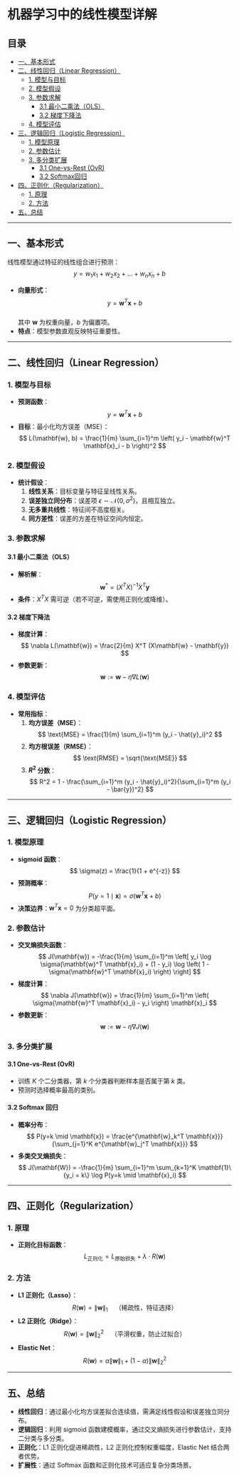 # 机器学习中的线性模型详解

## 目录
- [一、基本形式](#一基本形式)
- [二、线性回归（Linear Regression）](#二线性回归linear-regression)
  - [1. 模型与目标](#1-模型与目标)
  - [2. 模型假设](#2-模型假设)
  - [3. 参数求解](#3-参数求解)
    - [3.1 最小二乘法（OLS）](#31-最小二乘法ols)
    - [3.2 梯度下降法](#32-梯度下降法)
  - [4. 模型评估](#4-模型评估)
- [三、逻辑回归（Logistic Regression）](#三逻辑回归logistic-regression)
  - [1. 模型原理](#1-模型原理)
  - [2. 参数估计](#2-参数估计)
  - [3. 多分类扩展](#3-多分类扩展)
    - [3.1 One-vs-Rest (OvR)](#31-one-vs-rest-ovr)
    - [3.2 Softmax回归](#32-softmax回归)
- [四、正则化（Regularization）](#四正则化regularization)
  - [1. 原理](#1-原理)
  - [2. 方法](#2-方法)
- [五、总结](#五总结)

---

## 一、基本形式
线性模型通过特征的线性组合进行预测：
$$
y = w_1 x_1 + w_2 x_2 + \dots + w_n x_n + b
$$
- **向量形式**：  
  $$
  y = \mathbf{w}^T \mathbf{x} + b
  $$  
  其中 $\mathbf{w}$ 为权重向量，$b$ 为偏置项。
- **特点**：模型参数直观反映特征重要性。

---

## 二、线性回归（Linear Regression）
### 1. 模型与目标
- **预测函数**：  
  $$
  y = \mathbf{w}^T \mathbf{x} + b
  $$
- **目标**：最小化均方误差（MSE）：  
  $$
  L(\mathbf{w}, b) = \frac{1}{m} \sum_{i=1}^m \left( y_i - \mathbf{w}^T \mathbf{x}_i - b \right)^2
  $$

### 2. 模型假设
- **统计假设**：
  1. **线性关系**：目标变量与特征呈线性关系。
  2. **误差独立同分布**：误差项 $\epsilon \sim \mathcal{N}(0, \sigma^2)$，且相互独立。
  3. **无多重共线性**：特征间不高度相关。
  4. **同方差性**：误差的方差在特征空间内恒定。

### 3. 参数求解
#### 3.1 最小二乘法（OLS）
- **解析解**：  
  $$
  \mathbf{w}^* = (X^T X)^{-1} X^T \mathbf{y}
  $$
- **条件**：$X^T X$ 需可逆（若不可逆，需使用正则化或降维）。

#### 3.2 梯度下降法
- **梯度计算**：  
  $$
  \nabla L(\mathbf{w}) = \frac{2}{m} X^T (X\mathbf{w} - \mathbf{y})
  $$
- **参数更新**：  
  $$
  \mathbf{w} := \mathbf{w} - \eta \nabla L(\mathbf{w})
  $$

### 4. 模型评估
- **常用指标**：
  1. **均方误差（MSE）**：  
     $$
     \text{MSE} = \frac{1}{m} \sum_{i=1}^m (y_i - \hat{y}_i)^2
     $$
  2. **均方根误差（RMSE）**：  
     $$
     \text{RMSE} = \sqrt{\text{MSE}}
     $$
  3. **$R^2$ 分数**：  
     $$
     R^2 = 1 - \frac{\sum_{i=1}^m (y_i - \hat{y}_i)^2}{\sum_{i=1}^m (y_i - \bar{y})^2}
     $$

---

## 三、逻辑回归（Logistic Regression）
### 1. 模型原理
- **sigmoid 函数**：  
  $$
  \sigma(z) = \frac{1}{1 + e^{-z}}
  $$
- **预测概率**：  
  $$
  P(y=1 \mid \mathbf{x}) = \sigma(\mathbf{w}^T \mathbf{x} + b)
  $$
- **决策边界**：$\mathbf{w}^T \mathbf{x} = 0$ 为分类超平面。

### 2. 参数估计
- **交叉熵损失函数**：  
  $$
  J(\mathbf{w}) = -\frac{1}{m} \sum_{i=1}^m \left[ y_i \log \sigma(\mathbf{w}^T \mathbf{x}_i) + (1 - y_i) \log \left( 1 - \sigma(\mathbf{w}^T \mathbf{x}_i) \right) \right]
  $$
- **梯度计算**：  
  $$
  \nabla J(\mathbf{w}) = \frac{1}{m} \sum_{i=1}^m \left( \sigma(\mathbf{w}^T \mathbf{x}_i) - y_i \right) \mathbf{x}_i
  $$
- **参数更新**：  
  $$
  \mathbf{w} := \mathbf{w} - \eta \nabla J(\mathbf{w})
  $$

### 3. 多分类扩展
#### 3.1 One-vs-Rest (OvR)
- 训练 $K$ 个二分类器，第 $k$ 个分类器判断样本是否属于第 $k$ 类。
- 预测时选择概率最高的类别。

#### 3.2 Softmax 回归
- **概率分布**：  
  $$
  P(y=k \mid \mathbf{x}) = \frac{e^{\mathbf{w}_k^T \mathbf{x}}}{\sum_{j=1}^K e^{\mathbf{w}_j^T \mathbf{x}}}
  $$
- **多类交叉熵损失**：  
  $$
  J(\mathbf{W}) = -\frac{1}{m} \sum_{i=1}^m \sum_{k=1}^K \mathbf{1}\{y_i = k\} \log P(y=k \mid \mathbf{x}_i)
  $$

---

## 四、正则化（Regularization）
### 1. 原理
- **正则化目标函数**：  
  $$
  L_{\text{正则化}} = L_{\text{原始损失}} + \lambda \cdot R(\mathbf{w})
  $$

### 2. 方法
- **L1 正则化（Lasso）**：  
  $$
  R(\mathbf{w}) = \|\mathbf{w}\|_1 \quad \text{（稀疏性，特征选择）}
  $$
- **L2 正则化（Ridge）**：  
  $$
  R(\mathbf{w}) = \|\mathbf{w}\|_2^2 \quad \text{（平滑权重，防止过拟合）}
  $$
- **Elastic Net**：  
  $$
  R(\mathbf{w}) = \alpha \|\mathbf{w}\|_1 + (1-\alpha)\|\mathbf{w}\|_2^2
  $$

---

## 五、总结
- **线性回归**：通过最小化均方误差拟合连续值，需满足线性假设和误差独立同分布。
- **逻辑回归**：利用 sigmoid 函数建模概率，通过交叉熵损失进行参数估计，支持二分类与多分类。
- **正则化**：L1 正则化促进稀疏性，L2 正则化控制权重幅度，Elastic Net 结合两者优势。
- **扩展性**：通过 Softmax 函数和正则化技术可适应复杂分类场景。